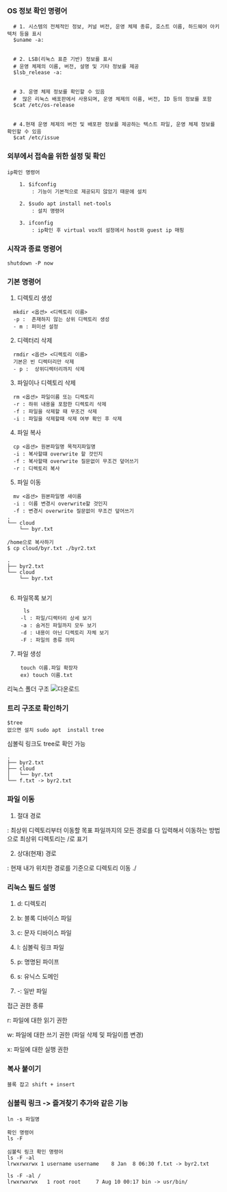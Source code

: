 
### OS 정보 확인 명령어 

```
  # 1. 시스템의 전체적인 정보, 커널 버전, 운영 체제 종류, 호스트 이름, 하드웨어 아키텍처 등을 표시
  $uname -a:  


  # 2. LSB(리눅스 표준 기반) 정보를 표시
  # 운영 체제의 이름, 버전, 설명 및 기타 정보를 제공
  $lsb_release -a: 


  # 3. 운영 체제 정보를 확인할 수 있음
  #  많은 리눅스 배포판에서 사용되며, 운영 체제의 이름, 버전, ID 등의 정보를 포함
  $cat /etc/os-release 


  # 4.현재 운영 체제의 버전 및 배포판 정보를 제공하는 텍스트 파일, 운영 체제 정보를 확인할 수 있음
  $cat /etc/issue
```

### 외부에서 접속을 위한 설정 및 확인

```
ip확인 명령어

    1. $ifconfig
        : 기능이 기본적으로 제공되지 않았기 때문에 설치

    2. $sudo apt install net-tools
        : 설치 명령어

    3. ifconfig
        : ip확인 후 virtual vox의 설정에서 host와 guest ip 매핑
```

### 시작과 종료 명령어

    shutdown -P now

### 기본 명령어

1. 디렉토리 생성

```
  mkdir <옵션> <디렉토리 이름>
  -p :  존재하지 않는 상위 디렉토리 생성
  - m : 퍼미션 설정
```

2. 디렉터리 삭제

```
  rmdir <옵션> <디렉토리 이름>
  기본은 빈 디렉터리만 삭제
  - p :  상위디렉터리까지 삭제 
```

3. 파일이나 디렉토리 삭제

```
  rm <옵션> 파일이름 또는 디렉토리
  -r : 하위 내용을 포함한 디렉토리 삭제
  -f : 파일을 삭제할 때 무조건 삭제
  -i : 파일을 삭제할때 삭제 여부 확인 후 삭제
```

4. 파일 복사

```
  cp <옵션> 원본파일명 목적지파일명
  -i : 복사할떄 overwrite 할 것인지
  -f : 복사할때 overwrite 질문없이 무조건 덮어쓰기
  -r : 디렉토리 복사
```

5. 파일 이동

```
  mv <옵션> 원본파일명 새이름
  -i : 이름 변경시 overwrite할 것인지
  -f : 변경시 overwrite 질문없이 무조건 덮어쓰기
.
└── cloud
    └── byr.txt

/home으로 복사하기
$ cp cloud/byr.txt ./byr2.txt

.
├── byr2.txt
└── cloud
    └── byr.txt


```

6. 파일목록 보기

   ```
     ls
    -l : 파일/디렉터리 상세 보기
    -a : 숨겨진 파일까지 모두 보기
    -d : 내용이 아닌 디렉토리 자체 보기
    -F : 파일의 종류 의미
    ```

7. 파일 생성

   ```
    touch 이름.파일 확장자
    ex) touch 이름.txt
   ```


리눅스 폴더 구조
![다운로드](https://github.com/greeneryjin/developer_study/assets/87289562/fb9c8a5d-3f5c-4a3c-aacb-d1c49ed67abd)


### 트리 구조로 확인하기

    $tree
    없으면 설치 sudo apt  install tree 

심볼릭 링크도 tree로 확인 가능 

```
.
├── byr2.txt
├── cloud
│   └── byr.txt
└── f.txt -> byr2.txt
```

### 파일 이동 

1. 절대 경로

  : 최상위 디렉토리부터 이동할 목표 파일까지의 모든 경로를 다 입력해서 이동하는 방법으로 최상위 디렉토리는 /로 표기

2. 상대(현재) 경로

  : 현재 내가 위치한 경로를 기준으로 디렉토리 이동 ./ 


### 리눅스 필드 설명

1. d: 디렉토리

2. b: 블록 디바이스 파일

3. c: 문자 디바이스 파일

4. l: 심볼릭 링크 파일

5. p: 명명된 파이프

6. s: 유닉스 도메인

7. -: 일반 파일

접근 권한 종류

r: 파일에 대한 읽기 권한 

w: 파일에 대한 쓰기 권한 (파일 삭제 및 파일이름 변경)

x: 파일에 대한 실행 권한


### 복사 붙이기

    블록 잡고 shift + insert


### 심볼릭 링크 -> 즐겨찾기 추가와 같은 기능 

    ln -s 파일명

    확인 명령어
    ls -F

    심볼릭 링크 확인 명령어
    ls -F -al
    lrwxrwxrwx 1 username username    8 Jan  8 06:30 f.txt -> byr2.txt

    ls -F -al / 
    lrwxrwxrwx   1 root root     7 Aug 10 00:17 bin -> usr/bin/


